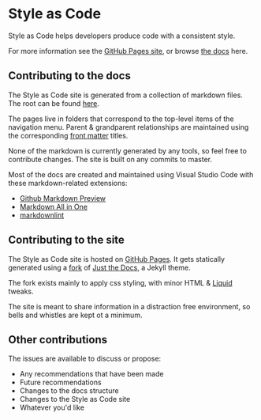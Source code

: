 # Style as Code

Style as Code helps developers produce code with a consistent style.

For more information see the [GitHub Pages site](https://kmgallahan.github.io/Style-as-Code), or browse [the docs](https://github.com/kmgallahan/Style-as-Code/tree/master/docs) here.

## Contributing to the docs

The Style as Code site is generated from a collection of markdown files. The root can be found [here](docs/).

The pages live in folders that correspond to the top-level items of the navigation menu. Parent & grandparent relationships are maintained using the corresponding [front matter](https://jekyllrb.com/docs/front-matter/) titles.

None of the markdown is currently generated by any tools, so feel free to contribute changes. The site is built on any commits to master.

Most of the docs are created and maintained using Visual Studio Code with these markdown-related extensions:

* [Github Markdown Preview](https://marketplace.visualstudio.com/items?itemName=bierner.github-markdown-preview)
* [Markdown All in One](https://marketplace.visualstudio.com/items?itemName=yzhang.markdown-all-in-one)
* [markdownlint](https://marketplace.visualstudio.com/items?itemName=DavidAnson.vscode-markdownlint)

## Contributing to the site

The Style as Code site is hosted on [GitHub Pages](https://pages.github.com/). It gets statically generated using a [fork](https://github.com/kmgallahan/just-the-docs) of [Just the Docs](https://github.com/pmarsceill/just-the-docs), a Jekyll theme.

The fork exists mainly to apply css styling, with minor HTML & [Liquid](https://shopify.github.io/liquid/) tweaks.

The site is meant to share information in a distraction free environment, so bells and whistles are kept ot a minimum.

## Other contributions

The issues are available to discuss or propose:

* Any recommendations that have been made
* Future recommendations
* Changes to the docs structure
* Changes to the Style as Code site
* Whatever you'd like

